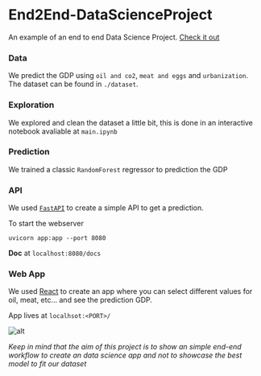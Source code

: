 # End2End-DataScienceProject

An example of an end to end Data Science Project. [Check it out](https://datascience-app-example.herokuapp.com/)

### Data
We predict the GDP using `oil and co2`, `meat and eggs` and `urbanization`. The dataset can be found in `./dataset`. 

### Exploration

We explored and clean the dataset a little bit, this is done in an interactive notebook avaliable at `main.ipynb`

### Prediction

We trained a classic `RandomForest` regressor to prediction the GDP

### API

We used [`FastAPI`](https://fastapi.tiangolo.com/) to create a simple API to get a prediction. 

To start the webserver

```
uvicorn app:app --port 8080
```

**Doc** at `localhost:8080/docs`

### Web App

We used [React](https://it.reactjs.org/) to create an app where you can select different values for oil, meat, etc... and see the prediction GDP.

App lives at `localhsot:<PORT>/`

![alt](https://raw.githubusercontent.com/FrancescoSaverioZuppichini/End2End-DataScienceProject/master/images/webapp_all.png)

*Keep in mind that the aim of this project is to show an simple end-end workflow to create an data science app and not to showcase the best model to fit our dataset*